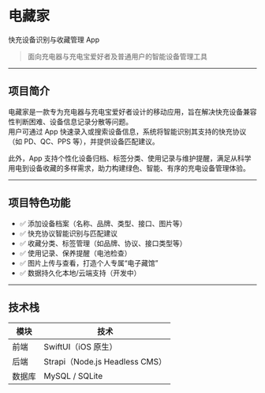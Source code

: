 # 电藏家

快充设备识别与收藏管理 App

> 面向充电器与充电宝爱好者及普通用户的智能设备管理工具

---

## 项目简介

电藏家是一款专为充电器与充电宝爱好者设计的移动应用，旨在解决快充设备兼容性判断困难、设备信息记录分散等问题。  
用户可通过 App 快速录入或搜索设备信息，系统将智能识别其支持的快充协议（如 PD、QC、PPS 等），并提供设备匹配建议。

此外，App 支持个性化设备归档、标签分类、使用记录与维护提醒，满足从科学用电到设备收藏的多样需求，助力构建绿色、智能、有序的充电设备管理体验。

---

## 项目特色功能

- ✅ 添加设备档案（名称、品牌、类型、接口、图片等）
- ✅ 快充协议智能识别与匹配建议
- ✅ 收藏分类、标签管理（如品牌、协议、接口类型等）
- ✅ 使用记录、保养提醒（电池检查）
- ✅ 图片上传与查看，打造个人专属“电子藏馆”
- ✅ 数据持久化本地/云端支持（开发中）

---

## 技术栈

| 模块      | 技术                     |
|-----------|--------------------------|
| 前端      | SwiftUI（iOS 原生）      |
| 后端      | Strapi（Node.js Headless CMS） |
| 数据库    | MySQL / SQLite            |


